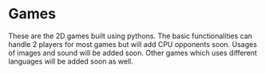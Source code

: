 # Games

These are the 2D games built using pythons. The basic functionalities can handle 2 players for most games but will add CPU opponents soon.
Usages of images and sound will be added soon.
Other games which uses different languages will be added soon as well.
